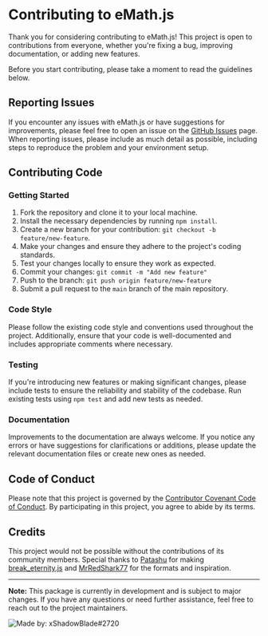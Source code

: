 # Contributing to eMath.js

Thank you for considering contributing to eMath.js! This project is open to contributions from everyone, whether you're fixing a bug, improving documentation, or adding new features.

Before you start contributing, please take a moment to read the guidelines below.

## Reporting Issues

If you encounter any issues with eMath.js or have suggestions for improvements, please feel free to open an issue on the [GitHub Issues](https://github.com/xShadowBlade/emath.js/issues) page.
When reporting issues, please include as much detail as possible, including steps to reproduce the problem and your environment setup.

## Contributing Code

### Getting Started

1. Fork the repository and clone it to your local machine.
2. Install the necessary dependencies by running `npm install`.
3. Create a new branch for your contribution: `git checkout -b feature/new-feature`.
4. Make your changes and ensure they adhere to the project's coding standards.
5. Test your changes locally to ensure they work as expected.
6. Commit your changes: `git commit -m "Add new feature"`
7. Push to the branch: `git push origin feature/new-feature`
8. Submit a pull request to the `main` branch of the main repository.

### Code Style

Please follow the existing code style and conventions used throughout the project. Additionally, ensure that your code is well-documented and includes appropriate comments where necessary.

### Testing

If you're introducing new features or making significant changes, please include tests to ensure the reliability and stability of the codebase.
Run existing tests using `npm test` and add new tests as needed.

### Documentation

Improvements to the documentation are always welcome. If you notice any errors or have suggestions for clarifications or additions, please update the relevant documentation files or create new ones as needed.

## Code of Conduct

Please note that this project is governed by the [Contributor Covenant Code of Conduct](CODE_OF_CONDUCT.md). By participating in this project, you agree to abide by its terms.

## Credits

This project would not be possible without the contributions of its community members. Special thanks to [Patashu](https://github.com/Patashu) for making [break_eternity.js](https://github.com/Patashu/break_eternity.js) 
and [MrRedShark77](https://github.com/MrRedShark77/) for the formats and inspiration.

---

**Note:** This package is currently in development and is subject to major changes. If you have any questions or need further assistance, feel free to reach out to the project maintainers.

![Made by: xShadowBlade#2720](https://img.shields.io/badge/Made%20by%3A-xShadowBlade%232720-blue?style=social&logo=discord)
